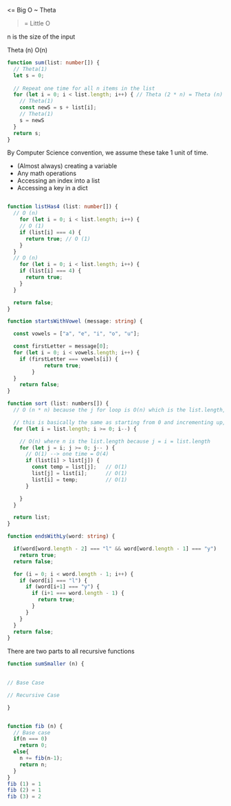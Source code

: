 
<= Big O
~  Theta
>= Little O

n is the size of the input

Theta (n)
O(n)
```typescript
function sum(list: number[]) {
  // Theta(1)
  let s = 0;
 
  // Repeat one time for all n items in the list
  for (let i = 0; i < list.length; i++) { // Theta (2 * n) = Theta (n)
    // Theta(1)
    const newS = s + list[i];
    // Theta(1)
    s = newS
  }
  return s;
}
```

By Computer Science convention, we assume these take 1 unit of time. 
- (Almost always) creating a variable
- Any math operations
- Accessing an index into a list
- Accessing a key in a dict

```typescript

function listHas4 (list: number[]) {
  // O (n)
	for (let i = 0; i < list.length; i++) {
    // O (1)
    if (list[i] === 4) {
      return true; // O (1)
    }
  }
  // O (n)
	for (let i = 0; i < list.length; i++) {
    if (list[i] === 4) {
      return true;
    }
  }

  return false;
}
```

```typescript
function startsWithVowel (message: string) {

  const vowels = ["a", "e", "i", "o", "u"];

  const firstLetter = message[0];
  for (let i = 0; i < vowels.length; i++) {
    if (firstLetter === vowels[i]) {
			return true;
		}
  }
	return false;
}
```

```typescript
function sort (list: numbers[]) {
  // O (n * n) because the j for loop is O(n) which is the list.length, but we're doing that list.length times from the i loop

  // this is basically the same as starting from 0 and incrementing up, since j will = i anyway
  for (let i = list.length; i >= 0; i--) {

    // O(n) where n is the list.length because j = i = list.length
    for (let j = i; j >= 0; j-- ) {
      // O(1) --> one time = O(4)
      if (list[i] > list[j]) {
        const temp = list[j];   // O(1)
        list[j] = list[i];      // O(1)
        list[i] = temp;         // O(1)
      }

    }
  }

  return list;
}
```

```typescript
function endsWithLy(word: string) {

  if(word[word.length - 2] === "l" && word[word.length - 1] === "y")
    return true;
  return false;

  for (i = 0; i < word.length - 1; i++) {
    if (word[i] === "l") {
      if (word[i+1] === "y") {
        if (i+1 === word.length - 1) {
          return true;
        }
      }
    }
  }
  return false;
}
```



There are two parts to all recursive functions
```typescript
function sumSmaller (n) {
  

// Base Case

// Recursive Case

}
```

```typescript

function fib (n) {
  // Base case
  if(n === 0)
    return 0;
  else{
    n += fib(n-1);
    return n;
  }
}
fib (1) = 1
fib (2) = 1
fib (3) = 2


```





